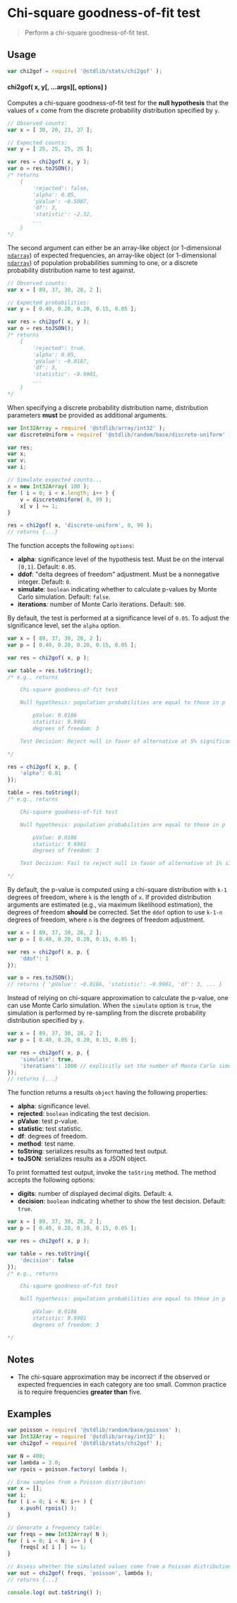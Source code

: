 <!--

@license Apache-2.0

Copyright (c) 2018 The Stdlib Authors.

Licensed under the Apache License, Version 2.0 (the "License");
you may not use this file except in compliance with the License.
You may obtain a copy of the License at

   http://www.apache.org/licenses/LICENSE-2.0

Unless required by applicable law or agreed to in writing, software
distributed under the License is distributed on an "AS IS" BASIS,
WITHOUT WARRANTIES OR CONDITIONS OF ANY KIND, either express or implied.
See the License for the specific language governing permissions and
limitations under the License.

-->

# Chi-square goodness-of-fit test

> Perform a chi-square goodness-of-fit test.

<section class="usage">

## Usage

```javascript
var chi2gof = require( '@stdlib/stats/chi2gof' );
```

#### chi2gof( x, y\[, ...args]\[, options] )

Computes a chi-square goodness-of-fit test for the **null hypothesis** that the values of `x` come from the discrete probability distribution specified by `y`.

```javascript
// Observed counts:
var x = [ 30, 20, 23, 27 ];

// Expected counts:
var y = [ 25, 25, 25, 25 ];

var res = chi2gof( x, y );
var o = res.toJSON();
/* returns
    {
        'rejected': false,
        'alpha': 0.05,
        'pValue': ~0.5087,
        'df': 3,
        'statistic': ~2.32,
        ...
    }
*/
```

The second argument can either be an array-like object (or 1-dimensional [`ndarray`][@stdlib/ndarray/array]) of expected frequencies, an array-like object (or 1-dimensional [`ndarray`][@stdlib/ndarray/array]) of population probabilities summing to one, or a discrete probability distribution name to test against.

```javascript
// Observed counts:
var x = [ 89, 37, 30, 28, 2 ];

// Expected probabilities:
var y = [ 0.40, 0.20, 0.20, 0.15, 0.05 ];

var res = chi2gof( x, y );
var o = res.toJSON();
/* returns
    {
        'rejected': true,
        'alpha': 0.05,
        'pValue': ~0.0187,
        'df': 3,
        'statistic': ~9.9901,
        ...
    }
*/
```

When specifying a discrete probability distribution name, distribution parameters **must** be provided as additional arguments.

```javascript
var Int32Array = require( '@stdlib/array/int32' );
var discreteUniform = require( '@stdlib/random/base/discrete-uniform' );

var res;
var x;
var v;
var i;

// Simulate expected counts...
x = new Int32Array( 100 );
for ( i = 0; i < x.length; i++ ) {
    v = discreteUniform( 0, 99 );
    x[ v ] += 1;
}

res = chi2gof( x, 'discrete-uniform', 0, 99 );
// returns {...}
```

The function accepts the following `options`:

-   **alpha**: significance level of the hypothesis test. Must be on the interval `[0,1]`. Default: `0.05`.
-   **ddof**: "delta degrees of freedom" adjustment. Must be a nonnegative integer. Default: `0`.
-   **simulate**: `boolean` indicating whether to calculate p-values by Monte Carlo simulation. Default: `false`.
-   **iterations**: number of Monte Carlo iterations. Default: `500`.

By default, the test is performed at a significance level of `0.05`. To adjust the significance level, set the `alpha` option.

```javascript
var x = [ 89, 37, 30, 28, 2 ];
var p = [ 0.40, 0.20, 0.20, 0.15, 0.05 ];

var res = chi2gof( x, p );

var table = res.toString();
/* e.g., returns

    Chi-square goodness-of-fit test

    Null hypothesis: population probabilities are equal to those in p

        pValue: 0.0186
        statistic: 9.9901
        degrees of freedom: 3

    Test Decision: Reject null in favor of alternative at 5% significance level

*/

res = chi2gof( x, p, {
    'alpha': 0.01
});

table = res.toString();
/* e.g., returns

    Chi-square goodness-of-fit test

    Null hypothesis: population probabilities are equal to those in p

        pValue: 0.0186
        statistic: 9.9901
        degrees of freedom: 3

    Test Decision: Fail to reject null in favor of alternative at 1% significance level

*/
```

By default, the p-value is computed using a chi-square distribution with `k-1` degrees of freedom, where `k` is the length of `x`. If provided distribution arguments are estimated (e.g., via maximum likelihood estimation), the degrees of freedom **should** be corrected. Set the `ddof` option to use `k-1-n` degrees of freedom, where `n` is the degrees of freedom adjustment.

```javascript
var x = [ 89, 37, 30, 28, 2 ];
var p = [ 0.40, 0.20, 0.20, 0.15, 0.05 ];

var res = chi2gof( x, p, {
    'ddof': 1
});

var o = res.toJSON();
// returns { 'pValue': ~0.0186, 'statistic': ~9.9901, 'df': 3, ... }
```

Instead of relying on chi-square approximation to calculate the p-value, one can use Monte Carlo simulation. When the `simulate` option is `true`, the simulation is performed by re-sampling from the discrete probability distribution specified by `y`.

```javascript
var x = [ 89, 37, 30, 28, 2 ];
var p = [ 0.40, 0.20, 0.20, 0.15, 0.05 ];

var res = chi2gof( x, p, {
    'simulate': true,
    'iterations': 1000 // explicitly set the number of Monte Carlo simulations
});
// returns {...}
```

The function returns a results `object` having the following properties:

-   **alpha**: significance level.
-   **rejected**: `boolean` indicating the test decision.
-   **pValue**: test p-value.
-   **statistic**: test statistic.
-   **df**: degrees of freedom.
-   **method**: test name.
-   **toString**: serializes results as formatted test output.
-   **toJSON**: serializes results as a JSON object.

To print formatted test output, invoke the `toString` method. The method accepts the following options:

-   **digits**: number of displayed decimal digits. Default: `4`.
-   **decision**: `boolean` indicating whether to show the test decision. Default: `true`.

```javascript
var x = [ 89, 37, 30, 28, 2 ];
var p = [ 0.40, 0.20, 0.20, 0.15, 0.05 ];

var res = chi2gof( x, p );

var table = res.toString({
    'decision': false
});
/* e.g., returns

    Chi-square goodness-of-fit test

    Null hypothesis: population probabilities are equal to those in p

        pValue: 0.0186
        statistic: 9.9901
        degrees of freedom: 3

*/
```

</section>

<!-- /.usage -->

<section class="notes">

## Notes

-   The chi-square approximation may be incorrect if the observed or expected frequencies in each category are too small. Common practice is to require frequencies **greater than** five.

</section>

<!-- /.notes -->

<section class="examples">

## Examples

<!-- eslint no-undef: "error" -->

```javascript
var poisson = require( '@stdlib/random/base/poisson' );
var Int32Array = require( '@stdlib/array/int32' );
var chi2gof = require( '@stdlib/stats/chi2gof' );

var N = 400;
var lambda = 3.0;
var rpois = poisson.factory( lambda );

// Draw samples from a Poisson distribution:
var x = [];
var i;
for ( i = 0; i < N; i++ ) {
    x.push( rpois() );
}

// Generate a frequency table:
var freqs = new Int32Array( N );
for ( i = 0; i < N; i++ ) {
    freqs[ x[ i ] ] += 1;
}

// Assess whether the simulated values come from a Poisson distribution:
var out = chi2gof( freqs, 'poisson', lambda );
// returns {...}

console.log( out.toString() );
```

</section>

<!-- /.examples -->

<!-- Section for related `stdlib` packages. Do not manually edit this section, as it is automatically populated. -->

<section class="related">

</section>

<!-- /.related -->

<!-- Section for all links. Make sure to keep an empty line after the `section` element and another before the `/section` close. -->

<section class="links">

[@stdlib/ndarray/array]: https://github.com/stdlib-js/stdlib/tree/develop/lib/node_modules/%40stdlib/ndarray/array

</section>

<!-- /.links -->

